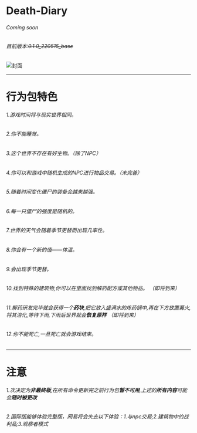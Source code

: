 # Death-Diary
###### Coming soon
###### 目前版本:~~0.1.0_220515_base~~
![封面](https://s3.bmp.ovh/imgs/2022/05/15/10c22c7238b6e81e.png)
***
# 行为包特色
###### 1.*游戏时间*将与*现实世界相同*。 
###### 2.你*不能睡觉*。 
###### 3.这个世界*不存在有好生物*。（除了NPC） 
###### 4.你可以和游戏中随机生成的*NPC*进行物品交易。*（未完善）*
###### 5.*随着时间变化*僵尸的装备会*越来越强*。 
###### 6.每一只僵尸的*强度是随机的*。 
###### 7.世界的天气会*随着季节更替而出现几率性*。 
###### 8.你会有一个新的值——*体温*。 
###### 9.会出现*季节更替*。
###### 10.找到*特殊的建筑物*,你可以在里面找到*解药配方或其他物品*。 *（即将到来）* 
###### 11.解药*研发完毕*就会获得一个***药块***,把它放入盛满水的炼药锅中,再在下方放置篝火,将其溶化,等待下雨,下雨后世界就会***恢复原样*** *（即将到来）* 
###### 12.你*不能死亡*,一旦死亡就会*游戏结束*。
***
# 注意
###### 1.次决定为***非最终版***,在所有命令更新完之前行为包***暂不可用***,上述的***所有内容***可能会***随时被更改***
###### 2.国际版能够*体验完整版*，*网易*将会失去以下体验：1.与npc交易;2.建筑物中的战利品;3.观察者模式

